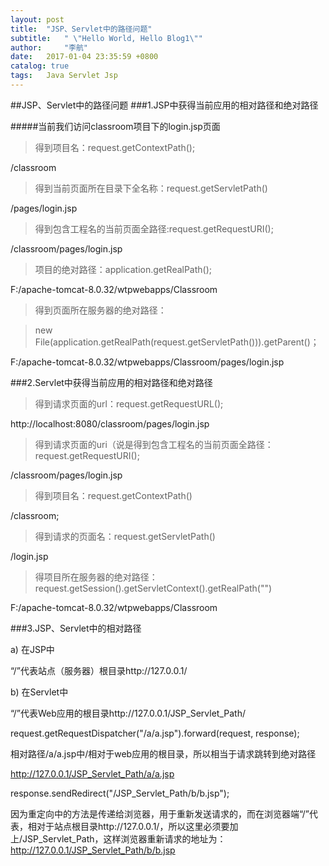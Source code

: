 ```yaml
---
layout: post
title:  "JSP、Servlet中的路径问题"
subtitle:   " \"Hello World, Hello Blog1\""
author:     "李航"
date:   2017-01-04 23:35:59 +0800
catalog: true
tags:	Java Servlet Jsp
---
```

##JSP、Servlet中的路径问题
###1.JSP中获得当前应用的相对路径和绝对路径

#####当前我们访问classroom项目下的login.jsp页面

>得到项目名：request.getContextPath();

/classroom

>得到当前页面所在目录下全名称：request.getServletPath()

/pages/login.jsp

>得到包含工程名的当前页面全路径:request.getRequestURI();

/classroom/pages/login.jsp

>项目的绝对路径：application.getRealPath();

F:/apache-tomcat-8.0.32/wtpwebapps/Classroom

>得到页面所在服务器的绝对路径：

>new File(application.getRealPath(request.getServletPath())).getParent()；

F:/apache-tomcat-8.0.32/wtpwebapps/Classroom/pages/login.jsp

###2.Servlet中获得当前应用的相对路径和绝对路径

>得到请求页面的url：request.getRequestURL();

http://localhost:8080/classroom/pages/login.jsp

>得到请求页面的uri（说是得到包含工程名的当前页面全路径：
request.getRequestURI();

/classroom/pages/login.jsp

>得到项目名：request.getContextPath()

/classroom;

>得到请求的页面名：request.getServletPath() 

/login.jsp

>得项目所在服务器的绝对路径：request.getSession().getServletContext().getRealPath("")  

F:/apache-tomcat-8.0.32/wtpwebapps/Classroom

###3.JSP、Servlet中的相对路径

a) 在JSP中

“/”代表站点（服务器）根目录http://127.0.0.1/

b) 在Servlet中

“/”代表Web应用的根目录http://127.0.0.1/JSP_Servlet_Path/

request.getRequestDispatcher("/a/a.jsp").forward(request, response);

相对路径/a/a.jsp中/相对于web应用的根目录，所以相当于请求跳转到绝对路径

http://127.0.0.1/JSP_Servlet_Path/a/a.jsp

response.sendRedirect("/JSP_Servlet_Path/b/b.jsp");

因为重定向中的方法是传递给浏览器，用于重新发送请求的，而在浏览器端“/”代表，相对于站点根目录http://127.0.0.1/，所以这里必须要加上/JSP_Servlet_Path，这样浏览器重新请求的地址为：http://127.0.0.1/JSP_Servlet_Path/b/b.jsp







